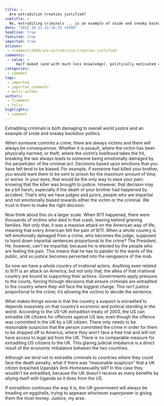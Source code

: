 ```yaml
---
title: >
  Are extradition treaties justified?
subtitle: >
  No, extraditing criminals ... is an example of snide and sneaky backdoor politics says Eleanor Angwin.
date: "2012-10-11 21:16:32 +0100"
headline: true
featured: true
imported: true
aliases:
 - /comment/2668/are-extradition-treaties-justified
comments:
 - value: >
     Half baked (and with much less knowledge), politically motivated comment on a matter of Justice. It's simply too important for that. You expose your personal prejudice (Americans are bad - the same xenophobia that would not be acceptable in other cases, but this is quite fine...) and seem to care not a jot for Justice and the rights of those you point out have been harmed. What damage done to Justice when a person accused of a crime is allowed to hide from his accusers? "Can't touch me - I've run to the United Kingdom." <br>Extradition treaties aren't perfect. They were devised by humans. They doubtless have much room for improvement. But the line you are putting forward is to discard them entirely, not seek improvement. Cowardly and lazy. "Better to let accused to hide in my country than than to face up to the challenge. So what, I'm not the one who has been wronged." <br> <br>Justice needs not only to be blind; it needs to have no blind spots. <br>
categories:
 - comment
tags:
 - imported
 - imported_comments
 - multi-author
authors:
 - fcomment
 - felix
highlights:
 - comment
---
```


Extraditing criminals is both damaging to overall world justice and an example of snide and sneaky backdoor politics.

When someone commits a crime, there are always victims and there will always be consequences. Whether it is assault, where the victim has been physically harmed, or theft, where the victim’s livelihood takes the hit, breaking the law always leads to someone being emotionally damaged by the perpetrator of the criminal act. Decisions based upon emotions that you have felt tend to be biased. For example, if someone had killed your brother, you would want them to be sent to prison for the maximum amount of time, or worse. In your eyes, that would be the only way to ease your pain: knowing that the killer was brought to justice. However, that decision may be a bit harsh, especially if the death of your brother had happened by accident. That’s why we have judges and jurors, people who are impartial and not emotionally biased towards either the victim or the criminal. We trust in them to make the right decision.

Now think about this on a larger scale. When 9/11 happened, there were thousands of victims who died in that crash, leaving behind grieving families. Not only that, it was a massive attack on the American way of life, meaning that every American felt the pain of 9/11. When a whole country is left emotionally damaged from a crime, who becomes the judge, supposed to hand down impartial sentences proportional to the crime? The President. He, however, can’t be impartial, because he is elected by the people who are feeling the pain. This means that he has to pander to the wants of the public, and so justice becomes perverted into the vengeance of the mob.

So now we have a whole country of irrational actors. Anything even related to 9/11 is an attack on America, but not only that; the allies of that irrational country are bound to supporting their actions. Governments apply pressure to the courts, forcing through decisions that ensure criminals are extradited to the country where they will face the biggest charge. This isn’t justice proportional to the crime; it’s allowing the victims to decide the sentence.

 What makes things worse is that the country a suspect is extradited to depends massively on that country’s economic and politcal standing in the world. According to the US-UK extradition treaty of 2003, the US can extradite UK citizens for offences against US law, even though the offence was committed in the UK by a UK citizen. There only needs to be reasonable suspicion that the person committed the crime in order for them to be shipped off to America, where they won’t face a free trial and will not have access to legal aid from the UK. There is no comparable measure for extraditing US citizens to the UK. This glaring judicial imbalance is a direct result of the economic imbalance between the two countries.

 Although we tend not to extradite criminals to countries where they could face the death penalty, what if there was “reasonable suspicion” that a UK citizen breached Uganda’s Anti-Homosexuality bill? In this case they wouldn’t be extradited, because the UK doesn’t receive as many benefits by allying itself with Uganda as it does from the US.

 If extradition continues the way it is, the UK government will always be treading on eggshells, trying to appease whichever superpower is giving them the most money. Justice, my arse.
